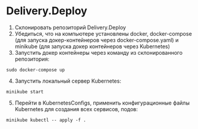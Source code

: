 # Delivery.Deploy
1. Склонировать репозиторий Delivery.Deploy
2. Убедиться, что на компьютере установлены docker, docker-compose (для запуска докер-контейнеров через docker-compose.yaml) и minikube (для запуска докер контейнеров через Kubernetes)
3. Запустить докер контейнеры через команду из склонированного репозитория:
```
sudo docker-compose up
```
4. Запустить локальный сервер Kubernetes:
```
minikube start
```
5. Перейти в KubernetesConfigs, применить конфигурационные файлы Kubernetes для создания всех сервисов, подов:
```
minikube kubectl -- apply -f .
```

